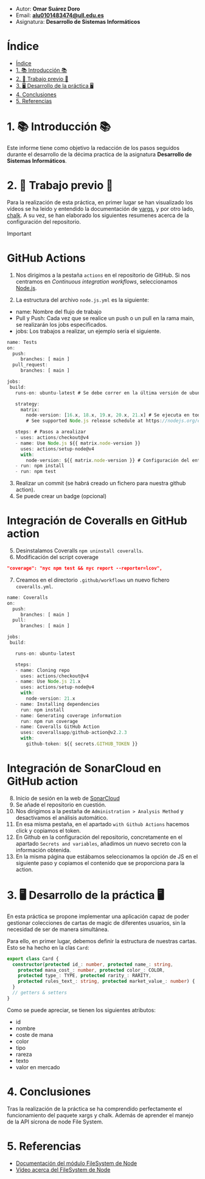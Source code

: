 - Autor: **Omar Suárez Doro** 
- Email: **alu0101483474@ull.edu.es**
- Asignatura: **Desarrollo de Sistemas Informáticos**
  
# Índice
- [Índice](#índice)
- [1. 📚 Introducción 📚](#1--introducción-)
- [2. 🧠 Trabajo previo 🧠](#2--trabajo-previo-)
- [3. 🖥️ Desarrollo de la práctica 🖥️](#3-️-desarrollo-de-la-práctica-️)
- [4. Conclusiones](#4-conclusiones)
- [5. Referencias](#5-referencias)

# 1. 📚 Introducción 📚
Este informe tiene como objetivo la redacción de los pasos seguidos durante el desarrollo de la décima practica de la asignatura **Desarrollo de Sistemas Informáticos**.

# 2. 🧠 Trabajo previo 🧠

Para la realización de esta práctica, en primer lugar se han visualizado los vídeos se ha leido y entendido la documentación de [yargs](https://www.npmjs.com/package/yargs), y por otro lado, [chalk](https://www.npmjs.com/package/chalk). A su vez, se han elaborado los siguientes resumenes acerca de la configuración del repositorio.

> [!Important]
> # GitHub Actions
> 1. Nos dirigimos a la pestaña `actions` en el repositorio de GitHub. Si nos centramos en *Continuous integration workflows*, seleccionamos [Node.js](https://nodejs.org/en).
> 
> 2. La estructura del archivo `node.js.yml` es la siguiente:
> - name: Nombre del flujo de trabajo
> - Pull y Push: Cada vez que se realice un push o un pull en la rama main, se realizarán los jobs especificados.
> - jobs: Los trabajos a realizar, un ejemplo sería el siguiente.
> ```js
> name: Tests
> on:
>   push:
>      branches: [ main ]
>   pull_request:
>      branches: [ main ]
> 
> jobs:
>  build:
>    runs-on: ubuntu-latest # Se debe correr en la última versión de ubuntu estable
>
>    strategy:
>      matrix:
>        node-version: [16.x, 18.x, 19.x, 20.x, 21.x] # Se ejecuta en todos estornos.
>        # See supported Node.js release schedule at https://nodejs.org/en/about/releases/
>
>    steps: # Pasos a arealizar
>    - uses: actions/checkout@v4
>    - name: Use Node.js ${{ matrix.node-version }}
>      uses: actions/setup-node@v4
>      with:
>        node-version: ${{ matrix.node-version }} # Configuración del entorno.
>    - run: npm install
>    - run: npm test
> ```
> 3. Realizar un commit (se habrá creado un fichero para nuestra github action).
> 4. Se puede crear un badge (opcional)
> # Integración de Coveralls en GitHub action
> 5. Desinstalamos Coveralls `npm uninstall coveralls`.
> 6. Modificación del script coverage
> ```json
> "coverage": "nyc npm test && nyc report --reporter=lcov",
> ```
> 7. Creamos en el directorio `.github/workflows` un nuevo fichero `coveralls.yml`.
>
> ```js
> name: Coveralls
> on:
>   push:
>      branches: [ main ]
>   pull:
>      branches: [ main ]
> 
> jobs:
>  build:
>
>    runs-on: ubuntu-latest
>
>    steps:
>    - name: Cloning repo
>      uses: actions/checkout@v4
>    - name: Use Node.js 21.x
>      uses: actions/setup-node@v4
>      with:
>        node-version: 21.x
>    - name: Installing dependencies
>      run: npm install
>    - name: Generating coverage information
>      run: npm run coverage
>    - name: Coveralls GitHub Action
>      uses: coverallsapp/github-action@v2.2.3
>      with:
>        github-token: ${{ secrets.GITHUB_TOKEN }}
> ```
> 
> # Integración de SonarCloud en GitHub action
> 8. Inicio de sesión en la web de [SonarCloud](https://sonarcloud.io)
> 9. Se añade el repositorio en cuestión.
> 10. Nos dirigimos a la pestaña de `Administration > Analysis Method` y desactivamos el análisis automático.
> 11. En esa misma pestaña, en el apartado `with Github Actions` hacemos click y copiamos el token.
> 12. En Github en la configuración del repositorio, concretamente en el apartado `Secrets and variables`, añadimos un nuevo secreto con la información obtenida.
> 13. En la misma página que estábamos seleccionamos la opción de JS en el siguiente paso y copiamos el contenido que se proporciona para la action.
> 
>

# 3. 🖥️ Desarrollo de la práctica 🖥️

En esta práctica se propone implementar una aplicación capaz de poder gestionar colecciones de cartas de magic de diferentes usuarios, sin la necesidad de ser de manera simultánea.

Para ello, en primer lugar, debemos definir la estructura de nuestras cartas. Esto se ha hecho en la clas `Card`:
```ts
export class Card {
  constructor(protected id_: number, protected name_: string,
    protected mana_cost_: number, protected color_: COLOR,
    protected type_: TYPE, protected rarity_: RARITY,
    protected rules_text_: string, protected market_value_: number) {
  }
  // getters & setters
}
```
Como se puede apreciar, se tienen los siguientes atributos:
- id
- nombre
- coste de mana
- color
- tipo
- rareza
- texto
- valor en mercado

# 4. Conclusiones
Tras la realización de la práctica se ha comprendido perfectamente el funcionamiento del paquete xargs y chalk. Además de aprender el manejo de la API sícrona de node File System.

# 5. Referencias
- [Documentación del módulo FileSystem de Node](https://nodejs.org/api/fs.html)
- [Vídeo acerca del FileSystem de Node](https://www.youtube.com/watch?v=8JYBwCaZviE)